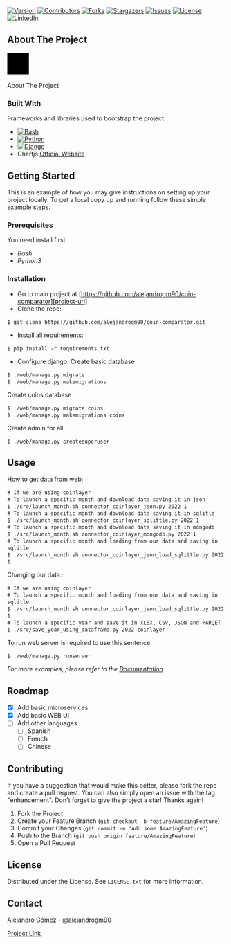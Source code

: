 [![Version][version-shield]][version-url]
[![Contributors][contributors-shield]][contributors-url]
[![Forks][forks-shield]][forks-url]
[![Stargazers][stars-shield]][stars-url]
[![Issues][issues-shield]][issues-url]
[![License][license-shield]][license-url]
[![LinkedIn][linkedin-shield]][linkedin-url]

## About The Project

[![Product Name Screen Shot][product-screenshot]](https://github.com/alejandrogm90/coin-comparator)

About The Project

### Built With

Frameworks and libraries used to bootstrap the project:

* [![Bash][bash-shield]][bash-url]
* [![Python][python-shield]][python-url]
* [![Django][django-shield]][django-url]
* Chartjs [Official Website](https://www.chartjs.org/)

## Getting Started

This is an example of how you may give instructions on setting up your project locally.
To get a local copy up and running follow these simple example steps.

### Prerequisites

You need install first:

* _Bash_
* _Python3_

### Installation

- Go to main project at [https://github.com/alejandrogm90/coin-comparator][project-url]
- Clone the repo:

```shell
$ git clone https://github.com/alejandrogm90/coin-comparator.git
```

- Install all requirements:

```shell
$ pip install -r requirements.txt
```

- Configure django:
  Create basic database

```shell
$ ./web/manage.py migrate
$ ./web/manage.py makemigrations
```

Create coins database

```shell
$ ./web/manage.py migrate coins
$ ./web/manage.py makemigrations coins
```

Create admin for all

```shell
$ ./web/manage.py createsuperuser
```

## Usage

How to get data from web:

```shell
# If we are using coinlayer
# To launch a specific month and download data saving it in json
$ ./src/launch_month.sh connector_coinlayer_json.py 2022 1
# To launch a specific month and download data saving it in sqlitle
$ ./src/launch_month.sh connector_coinlayer_sqlittle.py 2022 1
# To launch a specific month and download data saving it in mongodb
$ ./src/launch_month.sh connector_coinlayer_mongodb.py 2022 1
# To launch a specific month and loading from our data and saving in sqlitle
$ ./src/launch_month.sh connector_coinlayer_json_load_sqlittle.py 2022 1
```

Changing our data:

```shell
# If we are using coinlayer
# To launch a specific month and loading from our data and saving in sqlitle
$ ./src/launch_month.sh connector_coinlayer_json_load_sqlittle.py 2022 1
# To launch a specific year and save it in XLSX, CSV, JSON and PARQET
$ ./src/save_year_using_dataframe.py 2022 coinlayer
```

To run web server is required to use this sentence:

```shell
$ ./web/manage.py runserver
```

_For more examples, please refer to the [Documentation][project-url]_

## Roadmap

- [X] Add basic microservices
- [X] Add basic WEB UI
- [ ] Add other languages
    - [ ] Spanish
    - [ ] French
    - [ ] Chinese

## Contributing

If you have a suggestion that would make this better, please fork the repo and create a pull request. You can also
simply open an issue with the tag "enhancement".
Don't forget to give the project a star! Thanks again!

1. Fork the Project
2. Create your Feature Branch (`git checkout -b feature/AmazingFeature`)
3. Commit your Changes (`git commit -m 'Add some AmazingFeature'`)
4. Push to the Branch (`git push origin feature/AmazingFeature`)
5. Open a Pull Request

## License

Distributed under the License. See `LICENSE.txt` for more information.

## Contact

Alejandro Gómez - [@alejandrogm90][project-url]

[Project Link][project-url]

<!-- 
pip freeze > requirements.txt 
pipreqs --force

# Test
python3 -m pip install coverage
python3 -m unittest discover

# Coverage - https://coverage.readthedocs.io/en/7.6.10/
pipenv run python -m coverage run my_program.py arg1 arg2
pipenv run python -m coverage run --source=tests
pipenv run python -m coverage --source=tests html
pipenv run python -m coverage --source=tests --directory=DIR html

-->

[product-screenshot]: config/logo.png

[version-shield]: https://img.shields.io/badge/version-0.1.0-blue?style=for-the-badge

[bash-shield]: https://img.shields.io/badge/bash-000000?style=for-the-badge&logo=gnubash&logoColor=white

[python-shield]: https://img.shields.io/badge/python-000000?style=for-the-badge&logo=python&logoColor=white

[django-shield]: https://img.shields.io/badge/django-000000?style=for-the-badge&logo=django&logoColor=white

[contributors-shield]: https://img.shields.io/github/contributors/alejandrogm90/coin-comparator.svg?style=for-the-badge

[forks-shield]: https://img.shields.io/github/forks/alejandrogm90/coin-comparator.svg?style=for-the-badge

[stars-shield]: https://img.shields.io/github/stars/alejandrogm90/coin-comparator.svg?style=for-the-badge

[issues-shield]: https://img.shields.io/github/issues/alejandrogm90/coin-comparator.svg?style=for-the-badge

[license-shield]: https://img.shields.io/github/license/alejandrogm90/coin-comparator.svg?style=for-the-badge

[linkedin-shield]: https://img.shields.io/badge/-LinkedIn-black.svg?style=for-the-badge&logo=linkedin&colorB=555

[project-url]: https://github.com/alejandrogm90/coin-comparator

[version-url]: https://github.com/alejandrogm90/coin-comparator/

[bash-url]: https://www.gnu.org/software/bash/

[python-url]: https://www.python.org/

[django-url]: https://www.djangoproject.com/

[contributors-url]: https://github.com/alejandrogm90/coin-comparator/graphs/contributors

[forks-url]: https://github.com/alejandrogm90/coin-comparator/network/members

[stars-url]: https://github.com/alejandrogm90/coin-comparator/stargazers

[issues-url]: https://github.com/alejandrogm90/coin-comparator/issues

[license-url]: https://github.com/alejandrogm90/coin-comparator/blob/master/LICENSE.txt

[linkedin-url]: https://www.linkedin.com/in/alejandro-g-762869129/
